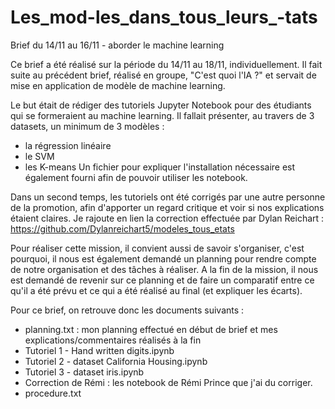 # Les_mod-les_dans_tous_leurs_-tats
Brief du 14/11 au 16/11 - aborder le machine learning

Ce brief a été réalisé sur la période du 14/11 au 18/11, individuellement. 
Il fait suite au précédent brief, réalisé en groupe, "C'est quoi l'IA ?" et servait de mise en application de modèle de machine learning.

Le but était de rédiger des tutoriels Jupyter Notebook pour des étudiants qui se formeraient au machine learning. Il fallait présenter, au travers de 3 datasets, un minimum de 3 modèles :
- la régression linéaire
- le SVM
- les K-means
Un fichier pour expliquer l'installation nécessaire est également fourni afin de pouvoir utiliser les notebook. 

Dans un second temps, les tutoriels ont été corrigés par une autre personne de la promotion, afin d'apporter un regard critique et voir si nos explications étaient claires. Je rajoute en lien la correction effectuée par Dylan Reichart :
https://github.com/Dylanreichart5/modeles_tous_etats

Pour réaliser cette mission, il convient aussi de savoir s'organiser, c'est pourquoi, il nous est également demandé un planning pour rendre compte de notre organisation et des tâches à réaliser.
A la fin de la mission, il nous est demandé de revenir sur ce planning et de faire un comparatif entre ce qu'il a été prévu et ce qui a été réalisé au final (et expliquer les écarts).

Pour ce brief, on retrouve donc les documents suivants :
- planning.txt : mon planning effectué en début de brief et mes explications/commentaires réalisés à la fin
- Tutoriel 1 - Hand written digits.ipynb
- Tutoriel 2 - dataset California Housing.ipynb
- Tutoriel 3 - dataset iris.ipynb
- Correction de Rémi : les notebook de Rémi Prince que j'ai du corriger.
- procedure.txt

